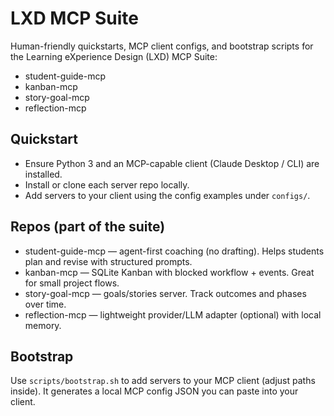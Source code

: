 # LXD MCP Suite

Human-friendly quickstarts, MCP client configs, and bootstrap scripts for the Learning eXperience Design (LXD) MCP Suite:
- student-guide-mcp
- kanban-mcp
- story-goal-mcp
- reflection-mcp

## Quickstart
- Ensure Python 3 and an MCP-capable client (Claude Desktop / CLI) are installed.
- Install or clone each server repo locally.
- Add servers to your client using the config examples under `configs/`.

## Repos (part of the suite)
- student-guide-mcp — agent-first coaching (no drafting). Helps students plan and revise with structured prompts.
- kanban-mcp — SQLite Kanban with blocked workflow + events. Great for small project flows.
- story-goal-mcp — goals/stories server. Track outcomes and phases over time.
- reflection-mcp — lightweight provider/LLM adapter (optional) with local memory.

## Bootstrap
Use `scripts/bootstrap.sh` to add servers to your MCP client (adjust paths inside). It generates a local MCP config JSON you can paste into your client.
